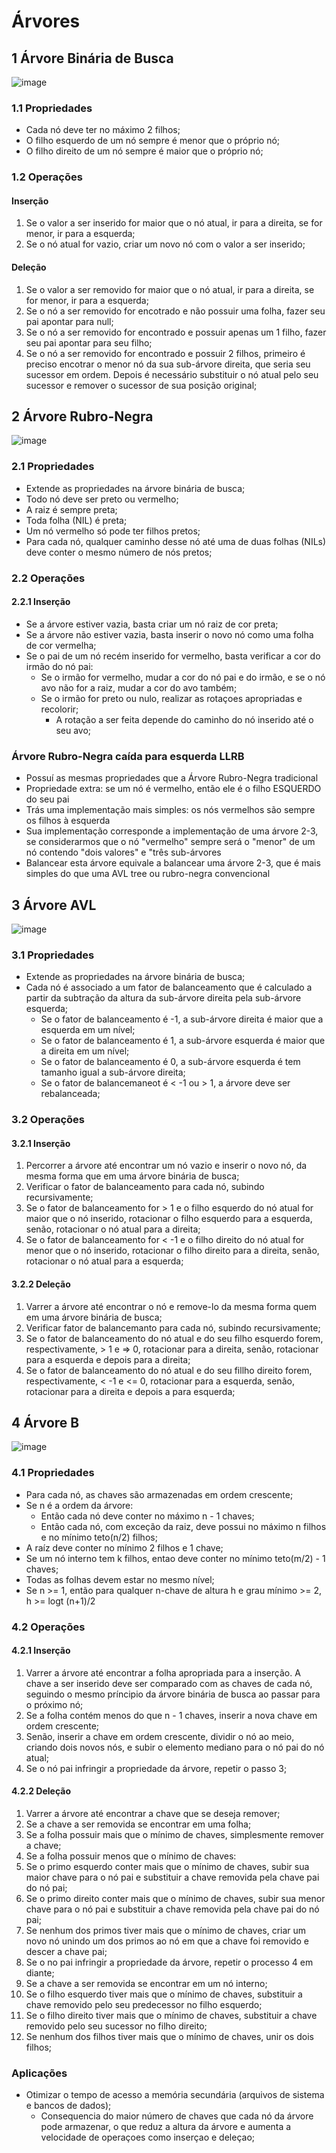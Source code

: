 # Árvores

## 1 Árvore Binária de Busca
![image](https://user-images.githubusercontent.com/67767706/217406548-c8bc019f-a264-4196-9dc6-aa7ecd2eb72f.png)

### 1.1 Propriedades
- Cada nó deve ter no máximo 2 filhos;
- O filho esquerdo de um nó sempre é menor que o próprio nó;
- O filho direito de um nó sempre é maior que o próprio nó;

### 1.2 Operações
#### Inserção
1. Se o valor a ser inserido for maior que o nó atual, ir para a direita, se for menor, ir para a esquerda;
2. Se o nó atual for vazio, criar um novo nó com o valor a ser inserido;

#### Deleção
1. Se o valor a ser removido for maior que o nó atual, ir para a direita, se for menor, ir para a esquerda;
2. Se o nó a ser removido for encotrado e não possuir uma folha, fazer seu pai apontar para null;
3. Se o nó a ser removido for encontrado e possuir apenas um 1 filho, fazer seu pai apontar para seu filho;
4. Se o nó a ser removido for encontrado e possuir 2 filhos, primeiro é preciso encotrar o menor nó da sua sub-árvore direita, que seria seu sucessor em ordem. Depois é necessário substituir o nó atual pelo seu sucessor e remover o sucessor de sua posição original;
## 2 Árvore Rubro-Negra
![image](https://user-images.githubusercontent.com/67767706/217406468-7c7f60e4-8445-4c7e-81c2-258f83d82669.png)

### 2.1 Propriedades
- Extende as propriedades na árvore binária de busca;
- Todo nó deve ser preto ou vermelho;
- A raiz é sempre preta;
- Toda folha (NIL) é preta;
- Um nó vermelho só pode ter filhos pretos;
- Para cada nó, qualquer caminho desse nó até uma de duas folhas (NILs) deve conter o mesmo número de nós pretos;

### 2.2 Operações
#### 2.2.1 Inserção
- Se a árvore estiver vazia, basta criar um nó raiz de cor preta;
- Se a árvore não estiver vazia, basta inserir o novo nó como uma folha de cor vermelha;
- Se o pai de um nó recém inserido for vermelho, basta verificar a cor do irmão do nó pai:
    - Se o irmão for vermelho, mudar a cor do nó pai e do irmão, e se o nó avo não for a raiz, mudar a cor do avo também;
    - Se o irmão for preto ou nulo, realizar as rotaçoes apropriadas e recolorir;
        - A rotação a ser feita depende do caminho do nó inserido até o seu avo;
### Árvore Rubro-Negra caída para esquerda LLRB
   - Possuí as mesmas propriedades que a Árvore Rubro-Negra tradicional
   - Propriedade extra: se um nó é vermelho, então ele é o filho ESQUERDO do seu pai
   - Trás uma implementação mais simples: os nós vermelhos são sempre os filhos à esquerda
   - Sua implementação corresponde a implementação de uma árvore 2-3, se considerarmos que o nó "vermelho" sempre será o "menor" de um nó contendo "dois valores" e "três sub-árvores
   - Balancear esta árvore equivale a balancear uma árvore 2-3, que é mais simples do que uma AVL tree ou rubro-negra convencional
###  
## 3 Árvore AVL
![image](https://user-images.githubusercontent.com/67767706/217406798-d0797b02-4bc7-46ce-88bb-10ed1064d2f0.png)

### 3.1 Propriedades
- Extende as propriedades na árvore binária de busca;
- Cada nó é associado a um fator de balanceamento que é calculado a partir da subtração da altura da sub-árvore direita pela sub-árvore esquerda;
    - Se o fator de balanceamento é -1, a sub-árvore direita é maior que a esquerda em um nível;
    - Se o fator de balanceamento é 1, a sub-árvore esquerda é maior que a direita em um nível;
    - Se o fator de balanceamento é 0, a sub-árvore esquerda é tem tamanho igual a sub-árvore direita;
    - Se o fator de balancemaneot é < -1 ou > 1, a árvore deve ser rebalanceada;

### 3.2 Operações
#### 3.2.1 Inserção
1. Percorrer a árvore até encontrar um nó vazio e inserir o novo nó, da mesma forma que em uma árvore binária de busca;
2. Verificar o fator de balanceamento para cada nó, subindo recursivamente;
3. Se o fator de balanceamento for > 1 e o filho esquerdo do nó atual for maior que o nó inserido, rotacionar o filho esquerdo para a esquerda, senão, rotacionar o nó atual para a direita;
4. Se o fator de balanceamento for < -1 e o filho direito do nó atual for menor que o nó inserido, rotacionar o filho direito para a direita, senão, rotacionar o nó atual para a esquerda;

#### 3.2.2 Deleção
1. Varrer a árvore até encontrar o nó e remove-lo da mesma forma quem em uma árvore binária de busca;
2. Verificar fator de balancemanto para cada nó, subindo recursivamente;
3. Se o fator de balanceamento do nó atual e do seu filho esquerdo forem, respectivamente, > 1 e => 0, rotacionar para a direita, senão, rotacionar para a esquerda e depois para a direita;
4. Se o fator de balanceamento do nó atual e do seu fillho direito forem, respectivamente, < -1 e <= 0, rotacionar para a esquerda, senão, rotacionar para a direita e depois a para esquerda;   

## 4 Árvore B
![image](https://user-images.githubusercontent.com/67767706/217406986-e69c1592-d471-4234-a95f-75422a463412.png)

### 4.1 Propriedades
- Para cada nó, as chaves são armazenadas em ordem crescente;
- Se n é a ordem da árvore: 
    - Então cada nó deve conter no máximo n - 1 chaves;
    - Então cada nó, com exceção da raiz, deve possui no máximo n filhos e no mínimo teto(n/2) filhos;  
- A raíz deve conter no mínimo 2 filhos e 1 chave;
- Se um nó interno tem k filhos, entao deve conter no mínimo teto(m/2) - 1 chaves;
- Todas as folhas devem estar no mesmo nível;
- Se n >= 1, então para qualquer n-chave de altura h e grau mínimo >= 2, h >= logt (n+1)/2

### 4.2 Operações
#### 4.2.1 Inserção
1. Varrer a árvore até encontrar a folha apropriada para a inserção. A chave a ser inserido deve ser comparado com as chaves de cada nó, seguindo o mesmo príncipio da árvore binária de busca ao passar para o próximo nó;
2. Se a folha contém menos do que n - 1 chaves, inserir a nova chave em ordem crescente;
3. Senão, inserir a chave em ordem crescente, dividir o nó ao meio, criando dois novos nós, e subir o elemento mediano para o nó pai do nó atual;
4. Se o nó pai infringir a propriedade da árvore, repetir o passo 3;

#### 4.2.2 Deleção
1. Varrer a árvore até encontrar a chave que se deseja remover;
2. Se a chave a ser removida se encontrar em uma folha;
3. Se a folha possuir mais que o mínimo de chaves, simplesmente remover a chave;
4. Se a folha possuir menos que o mínimo de chaves:
5. Se o primo esquerdo conter mais que o mínimo de chaves, subir sua maior chave para o nó pai e substituir a chave removida pela chave pai do nó pai;
6. Se o primo direito conter mais que o mínimo de chaves, subir sua menor chave para o nó pai e substituir a chave removida pela chave pai do nó pai;
7. Se nenhum dos primos tiver mais que o mínimo de chaves, criar um novo nó unindo um dos primos ao nó em que a chave foi removido e descer a chave pai;
8. Se o no pai infringir a propriedade da árvore, repetir o processo 4 em diante;
9. Se a chave a ser removida se encontrar em um nó interno;
10. Se o filho esquerdo tiver mais que o mínimo de chaves, substituir a chave removido pelo seu predecessor no filho esquerdo;
11. Se o filho direito tiver mais que o mínimo de chaves, substituir a chave removido pelo seu sucessor no filho direito;
11. Se nenhum dos filhos tiver mais que o mínimo de chaves, unir os dois filhos;

### Aplicações
- Otimizar o tempo de acesso a memória secundária (arquivos de sistema e bancos de dados);
    - Consequencia do maior número de chaves que cada nó da árvore pode armazenar, o que reduz a altura da árvore e aumenta a velocidade de operaçoes como inserçao e deleçao;
